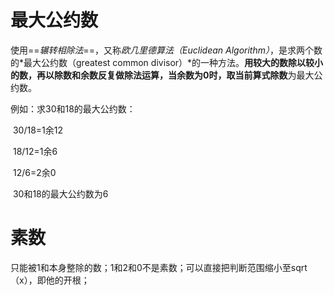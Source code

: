 # 最大公约数

使用==*辗转相除法*==，又称*欧几里德算法（Euclidean Algorithm）*，是求两个数的*最大公约数（greatest common divisor）*的一种方法。**用较大的数除以较小的数，再以除数和余数反复做除法运算，当余数为0时，取当前算式除数**为最大公约数。

例如：求30和18的最大公约数：

​			30/18=1余12

​			18/12=1余6

​			12/6=2余0

​			30和18的最大公约数为6



# 素数

只能被1和本身整除的数；1和2和0不是素数；可以直接把判断范围缩小至sqrt（x），即他的开根；













